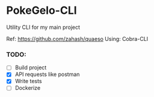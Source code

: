 # PokeGelo-CLI
Utility CLI for my main project

Ref: https://github.com/zahash/quaeso
Using: Cobra-CLI

### TODO:
 - [ ] Build project
 - [X] API requests like postman
 - [X] Write tests
 - [ ] Dockerize
